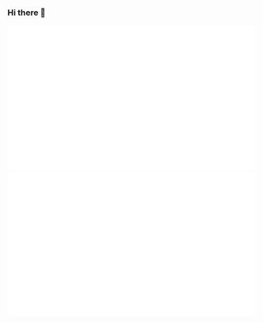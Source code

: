 ### Hi there 👋

![Language Stats](https://raw.githubusercontent.com/inemtsev/github-stats/d6f71e200758535db9e82f4d65de2ba8398da360/generated/languages.svg) ![Profile Stats](https://raw.githubusercontent.com/inemtsev/github-stats/d6f71e200758535db9e82f4d65de2ba8398da360/generated/overview.svg)



<!--
**inemtsev/inemtsev** is a ✨ _special_ ✨ repository because its `README.md` (this file) appears on your GitHub profile.

Here are some ideas to get you started:

- 🔭 I’m currently working on ...
- 🌱 I’m currently learning ...
- 👯 I’m looking to collaborate on ...
- 🤔 I’m looking for help with ...
- 💬 Ask me about ...
- 📫 How to reach me: ...
- 😄 Pronouns: ...
- ⚡ Fun fact: ...
-->
